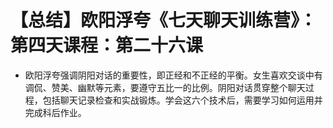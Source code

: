 # 【总结】欧阳浮夸《七天聊天训练营》：第四天课程：第二十六课

-   欧阳浮夸强调阴阳对话的重要性，即正经和不正经的平衡。女生喜欢交谈中有调侃、赞美、幽默等元素，要遵守五比一的比例。阴阳对话贯穿整个聊天过程，包括聊天记录检查和实战锻炼。学会这六个技术后，需要学习如何运用并完成科后作业。